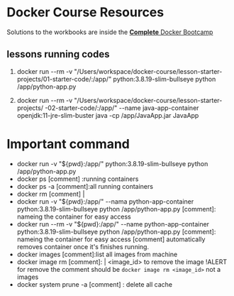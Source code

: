 # Docker Course Resources

Solutions to the workbooks are inside the [**Complete** Docker Bootcamp](https://udemy-redirect-app.herokuapp.com/docker)

## lessons running codes

1. docker run --rm -v "/Users/workspace/docker-course/lesson-starter-projects/01-starter-code/:/app/" python:3.8.19-slim-bullseye python /app/python-app.py

2. docker run --rm -v "/Users/workspace/docker-course/lesson-starter-projects/ -02-starter-code/:/app/" --name java-app-container openjdk:11-jre-slim-buster java -cp /app/JavaApp.jar JavaApp

# Important command

- docker run -v "${pwd}:/app/" python:3.8.19-slim-bullseye python /app/python-app.py
- docker ps [comment] :running containers
- docker ps -a [comment]:all running containers
- docker rm [comment] <name> | <id>
- docker run -v "${pwd}:/app/" --nama python-app-container python:3.8.19-slim-bullseye python /app/python-app.py [comment]: nameing the container for easy access
- docker run --rm -v "${pwd}:/app/" --name python-app-container python:3.8.19-slim-bullseye python /app/python-app.py [comment]: nameing the container for easy access [comment] automatically removes container once it's finishes running.
- docker images [comment]:list all images from machine
- docker image rm [comment]<name>:<tag> | <image_id> to remove the image !ALERT for remove the comment should be `docker image rm <image_id>` not a images
- docker system prune -a [comment] : delete all cache
